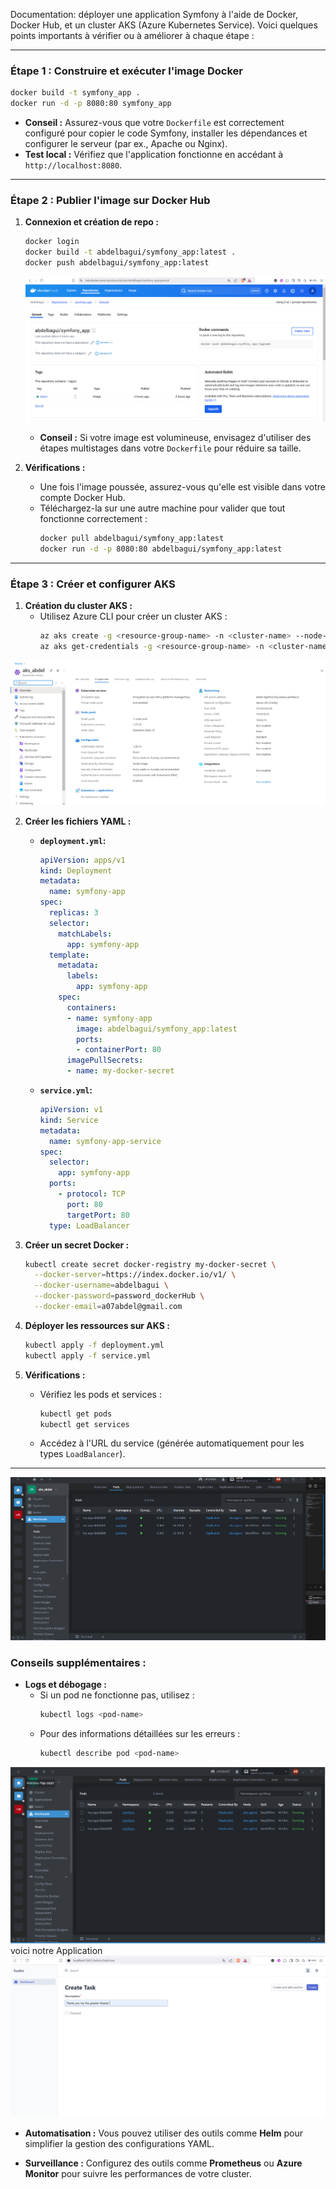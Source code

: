 Documentation:  déployer une application Symfony à l'aide de Docker, Docker Hub, et un cluster AKS (Azure Kubernetes Service). Voici quelques points importants à vérifier ou à améliorer à chaque étape :

---

### **Étape 1 : Construire et exécuter l'image Docker**
```bash
docker build -t symfony_app .
docker run -d -p 8080:80 symfony_app
```
- **Conseil :** Assurez-vous que votre `Dockerfile` est correctement configuré pour copier le code Symfony, installer les dépendances et configurer le serveur (par ex., Apache ou Nginx).
- **Test local :** Vérifiez que l'application fonctionne en accédant à `http://localhost:8080`.

---

### **Étape 2 : Publier l'image sur Docker Hub**
1. **Connexion et création de repo :**
   ```bash
   docker login
   docker build -t abdelbagui/symfony_app:latest .
   docker push abdelbagui/symfony_app:latest
   ```
   ![alt text](image-2.png)
   - **Conseil :** Si votre image est volumineuse, envisagez d'utiliser des étapes multistages dans votre `Dockerfile` pour réduire sa taille.

2. **Vérifications :**
   - Une fois l'image poussée, assurez-vous qu'elle est visible dans votre compte Docker Hub.
   - Téléchargez-la sur une autre machine pour valider que tout fonctionne correctement :
     ```bash
     docker pull abdelbagui/symfony_app:latest
     docker run -d -p 8080:80 abdelbagui/symfony_app:latest
     ```

---

### **Étape 3 : Créer et configurer AKS**
1. **Création du cluster AKS :**
   - Utilisez Azure CLI pour créer un cluster AKS :
     ```bash
     az aks create -g <resource-group-name> -n <cluster-name> --node-count 1 --generate-ssh-keys
     az aks get-credentials -g <resource-group-name> -n <cluster-name>
     ```
![alt text](image.png)

2. **Créer les fichiers YAML :**
   - **`deployment.yml`:**
     ```yaml
     apiVersion: apps/v1
     kind: Deployment
     metadata:
       name: symfony-app
     spec:
       replicas: 3
       selector:
         matchLabels:
           app: symfony-app
       template:
         metadata:
           labels:
             app: symfony-app
         spec:
           containers:
           - name: symfony-app
             image: abdelbagui/symfony_app:latest
             ports:
             - containerPort: 80
           imagePullSecrets:
           - name: my-docker-secret
     ```

   - **`service.yml`:**
     ```yaml
     apiVersion: v1
     kind: Service
     metadata:
       name: symfony-app-service
     spec:
       selector:
         app: symfony-app
       ports:
         - protocol: TCP
           port: 80
           targetPort: 80
       type: LoadBalancer
     ```

3. **Créer un secret Docker :**
   ```bash
   kubectl create secret docker-registry my-docker-secret \
     --docker-server=https://index.docker.io/v1/ \
     --docker-username=abdelbagui \
     --docker-password=password_dockerHub \
     --docker-email=a07abdel@gmail.com
   ```

4. **Déployer les ressources sur AKS :**
   ```bash
   kubectl apply -f deployment.yml
   kubectl apply -f service.yml
   ```

5. **Vérifications :**
   - Vérifiez les pods et services :
     ```bash
     kubectl get pods
     kubectl get services
     ```
   - Accédez à l'URL du service (générée automatiquement pour les types `LoadBalancer`).

---
![alt text](image-3.png)
### **Conseils supplémentaires :**
- **Logs et débogage :**
  - Si un pod ne fonctionne pas, utilisez :
    ```bash
    kubectl logs <pod-name>
    ```
  - Pour des informations détaillées sur les erreurs :
    ```bash
    kubectl describe pod <pod-name>
    ```
![alt text](image-1.png)
voici notre Application
![alt text](image-4.png)
- **Automatisation :** Vous pouvez utiliser des outils comme **Helm** pour simplifier la gestion des configurations YAML.

- **Surveillance :** Configurez des outils comme **Prometheus** ou **Azure Monitor** pour suivre les performances de votre cluster.

